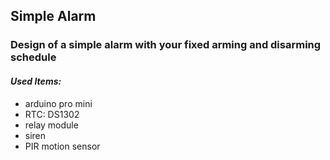## Simple Alarm
### Design of a simple alarm with your fixed arming and disarming schedule

#### *Used Items:*
+ arduino pro mini
+ RTC: DS1302
+ relay module
+ siren
+ PIR motion sensor
